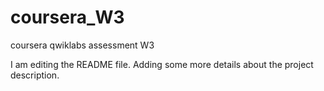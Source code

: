 # coursera_W3
coursera qwiklabs assessment W3

I am editing the README file. Adding some more details about the project description.

